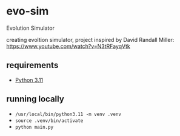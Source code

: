 # evo-sim

Evolution Simulator

creating evoltion simulator, project inspired by David Randall Miller: https://www.youtube.com/watch?v=N3tRFayqVtk

## requirements

- [Python 3.11](https://www.python.org/downloads/)

## running locally
- ``/usr/local/bin/python3.11 -m venv .venv``
- ``source .venv/bin/activate``
- ``python main.py``
